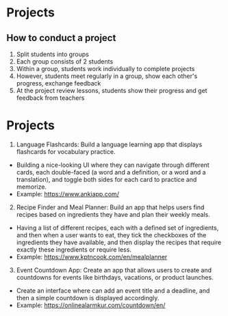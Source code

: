 # Projects

## How to conduct a project
1. Split students into groups
2. Each group consists of 2 students
3. Within a group, students work individually to complete projects
4. However, students meet regularly in a group, show each other's progress, exchange feedback
5. At the project review lessons, students show their progress and get feedback from teachers

# Projects

1. Language Flashcards: Build a language learning app that displays flashcards for vocabulary practice.
- Building a nice-looking UI where they can navigate through different cards, each double-faced (a word and a definition, or a word and a translation), and toggle both sides for each card to practice and memorize.
- Example: https://www.ankiapp.com/

2. Recipe Finder and Meal Planner: Build an app that helps users find recipes based on ingredients they have and plan their weekly meals.
- Having a list of different recipes, each with a defined set of ingredients, and then when a user wants to eat, they tick the checkboxes of the ingredients they have available, and then display the recipes that require exactly these ingredients or require less.
- Example: https://www.kptncook.com/en/mealplanner

3. Event Countdown App: Create an app that allows users to create and countdowns for events like birthdays, vacations, or product launches.
- Create an interface where can add an event title and a deadline, and then a simple countdown is displayed accordingly.
- Example: https://onlinealarmkur.com/countdown/en/

